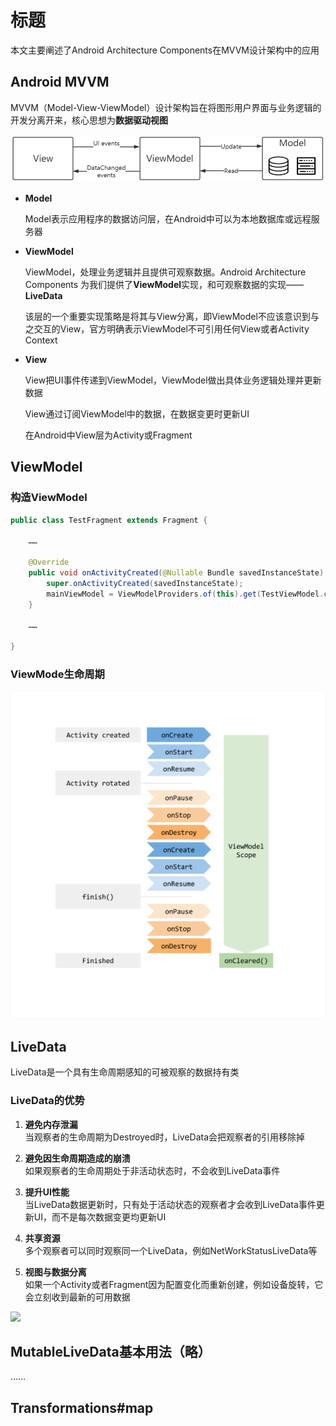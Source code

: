 # 标题

本文主要阐述了Android Architecture Components在MVVM设计架构中的应用

## Android MVVM

MVVM（Model-View-ViewModel）设计架构旨在将图形用户界面与业务逻辑的开发分离开来，核心思想为**数据驱动视图**

![](https://github.com/GLee9507/Technology-sharing/raw/master/img/mvvm2.PNG)

- **Model**

  Model表示应用程序的数据访问层，在Android中可以为本地数据库或远程服务器

- **ViewModel**
  
  ViewModel，处理业务逻辑并且提供可观察数据。Android Architecture Components 为我们提供了**ViewModel**实现，和可观察数据的实现——**LiveData**  

  该层的一个重要实现策略是将其与View分离，即ViewModel不应该意识到与之交互的View，官方明确表示ViewModel不可引用任何View或者Activity Context

- **View**
  
  View把UI事件传递到ViewModel，ViewModel做出具体业务逻辑处理并更新数据

  View通过订阅ViewModel中的数据，在数据变更时更新UI

  在Android中View层为Activity或Fragment



## ViewModel

### 构造ViewModel

```java
public class TestFragment extends Fragment {

    ……

    @Override
    public void onActivityCreated(@Nullable Bundle savedInstanceState) {
        super.onActivityCreated(savedInstanceState);
        mainViewModel = ViewModelProviders.of(this).get(TestViewModel.class);
    }

    ……

}
```

### ViewMode生命周期
![](https://github.com/GLee9507/Technology-sharing/raw/master/img/viewmodel-lifecycle.png)

## LiveData

LiveData是一个具有生命周期感知的可被观察的数据持有类
### LiveData的优势

1. **避免内存泄漏**  
    当观察者的生命周期为Destroyed时，LiveData会把观察者的引用移除掉

2. **避免因生命周期造成的崩溃**  
    如果观察者的生命周期处于非活动状态时，不会收到LiveData事件

3. **提升UI性能**  
    当LiveData数据更新时，只有处于活动状态的观察者才会收到LiveData事件更新UI，而不是每次数据变更均更新UI

4. **共享资源**  
    多个观察者可以同时观察同一个LiveData，例如NetWorkStatusLiveData等

5. **视图与数据分离**  
    如果一个Activity或者Fragment因为配置变化而重新创建，例如设备旋转，它会立刻收到最新的可用数据

![](https://user-gold-cdn.xitu.io/2018/11/26/1674da659ba72b84?imageView2/0/w/1280/h/960/format/webp/ignore-error/1) 


## MutableLiveData基本用法（略）
……
## Transformations#map 